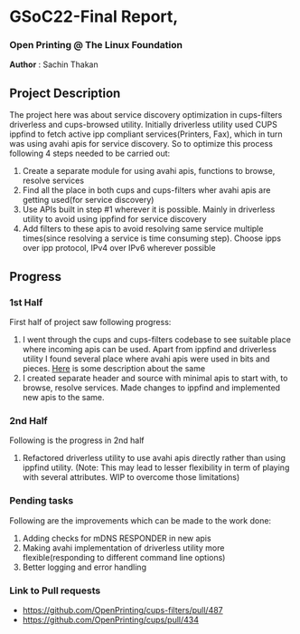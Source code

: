 # GSoC22-Final Report, 
### Open Printing @ The Linux Foundation
**Author** : Sachin Thakan
## Project Description

The project here was about service discovery optimization in cups-filters driverless and cups-browsed utility. Initially driverless utility used CUPS ippfind to fetch active ipp compliant services(Printers, Fax), which in turn was using avahi apis for service discovery. So to optimize this process following 4 steps needed to be carried out:
1. Create a separate module for using avahi apis, functions to browse, resolve services
2. Find all the place in both cups and cups-filters wher avahi apis are getting used(for service discovery)
3. Use APIs built in step #1 wherever it is possible. Mainly in driverless utility to avoid using ippfind for service discovery
4. Add filters to these apis to avoid resolving same service multiple times(since resolving a service is time consuming step). Choose ipps over ipp protocol, IPv4 over IPv6 wherever possible 


## Progress

### 1st Half
First half of project saw following progress:
1. I went through the cups and cups-filters codebase to see suitable place where incoming apis can be used. Apart from ippfind and driverless utility I found several place where avahi apis were used in bits and pieces. [Here](https://plump-leader-88e.notion.site/1-code-repetition-ec510f7a23e74271997865e7237fcdcc) is some description about the same
2. I created separate header and source with minimal apis to start with, to browse, resolve services. Made changes to ippfind and implemented new apis to the same.


### 2nd Half
Following is the progress in 2nd half
1. Refactored driverless utility to use avahi apis directly rather than using ippfind utility. (Note: This may lead to lesser flexibility in  term of playing with several attributes. WIP to overcome those limitations)

### Pending tasks
Following are the improvements which can be made to the work done:
1. Adding checks for mDNS RESPONDER in new apis
2. Making avahi implementation of driverless utility more flexible(responding to different command line options)
3. Better logging and error handling

### Link to Pull requests
* https://github.com/OpenPrinting/cups-filters/pull/487
* https://github.com/OpenPrinting/cups/pull/434
